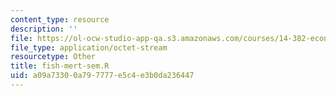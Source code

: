 ```yaml
---
content_type: resource
description: ''
file: https://ol-ocw-studio-app-qa.s3.amazonaws.com/courses/14-382-econometrics-spring-2017/a09a73300a797777e5c4e3b0da236447_fish-mert-sem.R
file_type: application/octet-stream
resourcetype: Other
title: fish-mert-sem.R
uid: a09a7330-0a79-7777-e5c4-e3b0da236447
---
```

